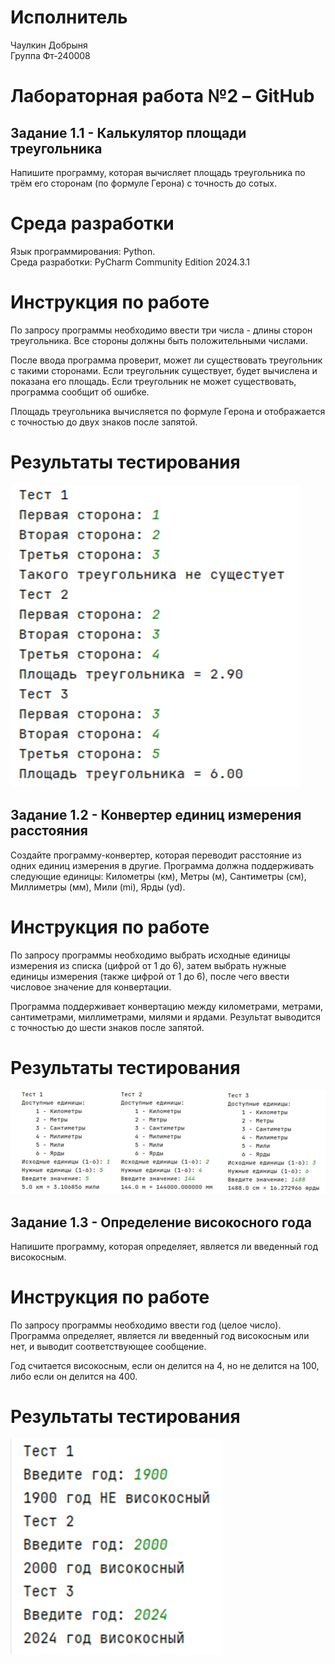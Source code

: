# Исполнитель
Чаулкин Добрыня \
Группа Фт-240008
# Лабораторная работа №2 – GitHub
## Задание 1.1 - Калькулятор площади треугольника
Напишите программу, которая вычисляет площадь треугольника по трём его сторонам (по формуле Герона) с точность до сотых.
# Среда разработки
Язык программирования: Python. \
Среда разработки: PyCharm Community Edition 2024.3.1
# Инструкция по работе
По запросу программы необходимо ввести три числа - длины сторон треугольника. Все стороны должны быть положительными числами.

После ввода программа проверит, может ли существовать треугольник с такими сторонами. Если треугольник существует, будет вычислена и показана его площадь. Если треугольник не может существовать, программа сообщит об ошибке.

Площадь треугольника вычисляется по формуле Герона и отображается с точностью до двух знаков после запятой.
# Результаты тестирования
<img src = 'tack1/класс1.jpg'>

## Задание 1.2 - Конвертер единиц измерения расстояния
Создайте программу-конвертер, которая переводит расстояние из одних единиц измерения в другие. Программа должна поддерживать следующие единицы: Километры (км), Метры (м), Сантиметры (см), Миллиметры (мм), Мили (mi), Ярды (yd).

# Инструкция по работе
По запросу программы необходимо выбрать исходные единицы измерения из списка (цифрой от 1 до 6), затем выбрать нужные единицы измерения (также цифрой от 1 до 6), после чего ввести числовое значение для конвертации.

Программа поддерживает конвертацию между километрами, метрами, сантиметрами, миллиметрами, милями и ярдами. Результат выводится с точностью до шести знаков после запятой.
# Результаты тестирования
<img src = 'tack2/класс2.jpg'>

## Задание 1.3 - Определение високосного года
Напишите программу, которая определяет, является ли введенный год високосным.

# Инструкция по работе
По запросу программы необходимо ввести год (целое число). Программа определяет, является ли введенный год високосным или нет, и выводит соответствующее сообщение.

Год считается високосным, если он делится на 4, но не делится на 100, либо если он делится на 400.

# Результаты тестирования
<img src = 'tack3/класс3.jpg'>
